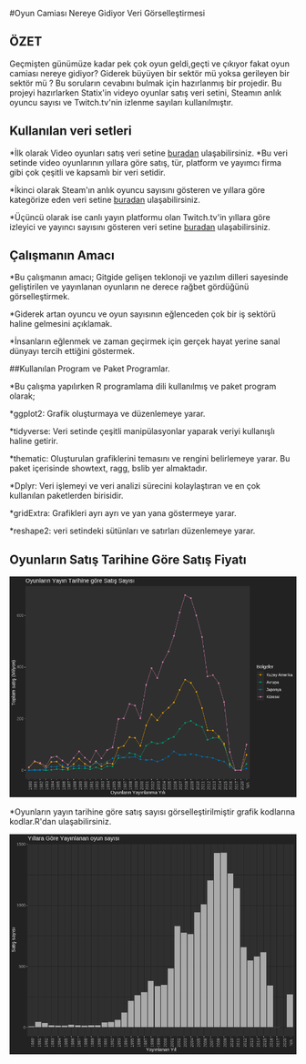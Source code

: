 #Oyun Camiası Nereye Gidiyor Veri Görselleştirmesi

## ÖZET

Geçmişten günümüze kadar pek çok oyun geldi,geçti ve çıkıyor fakat oyun camiası nereye gidiyor?
Giderek büyüyen bir sektör mü yoksa gerileyen bir sektör mü ? Bu soruların cevabını bulmak için
hazırlanmış bir projedir. Bu projeyi hazırlarken Statix'in videyo oyunlar satış veri setini,
Steamın anlık oyuncu sayısı ve Twitch.tv'nin izlenme sayıları kullanılmıştır.


## Kullanılan veri setleri

*İlk olarak Video oyunları satış veri setine [buradan](https://www.kaggle.com/datasets/gregorut/videogamesales) ulaşabilirsiniz.
*Bu veri setinde video oyunlarının yıllara göre satış, tür, platform ve yayımcı firma gibi çok çeşitli ve kapsamlı bir veri setidir.

*İkinci olarak Steam'ın anlık oyuncu sayısını gösteren ve yıllara göre kategörize eden veri setine [buradan](https://backlinko.com/steam-users)
ulaşabilirsiniz.

*Üçüncü olarak ise canlı yayın platformu olan Twitch.tv'in yıllara göre izleyici ve yayıncı sayısını gösteren veri setine [buradan](https://www.kaggle.com/code/suvojithaldar/analyzing-top-games-and-categories-on-twitch-2016) ulaşabilirsiniz.


## Çalışmanın Amacı

*Bu çalışmanın amacı; Gitgide gelişen teklonoji ve yazılım dilleri sayesinde geliştirilen ve yayınlanan oyunların ne derece rağbet gördüğünü görselleştirmek.

*Giderek artan oyuncu ve oyun sayısının eğlenceden çok bir iş sektörü haline gelmesini açıklamak.

*İnsanların eğlenmek ve zaman geçirmek için gerçek hayat yerine sanal dünyayı tercih ettiğini göstermek.

##Kullanılan Program ve Paket Programlar.

*Bu çalışma yapılırken R programlama dili kullanılmış ve paket program olarak;

*ggplot2: Grafik oluşturmaya ve düzenlemeye yarar.

*tidyverse: Veri setinde çeşitli manipülasyonlar yaparak veriyi kullanışlı haline getirir.

*thematic: Oluşturulan grafiklerini temasını ve rengini belirlemeye yarar. Bu paket içerisinde showtext, ragg, bslib yer almaktadır.

*Dplyr: Veri işlemeyi ve veri analizi sürecini kolaylaştıran ve en çok kullanılan paketlerden birisidir.

*gridExtra: Grafikleri ayrı ayrı ve yan yana göstermeye yarar.

*reshape2: veri setindeki sütünları ve satırları düzenlemeye yarar.

## Oyunların Satış Tarihine Göre Satış Fiyatı

![vgsales](vgsales.png)

*Oyunların yayın tarihine göre satış sayısı görselleştirilmiştir grafik kodlarına kodlar.R'dan ulaşabilirsiniz.

![vgsales2](vgsales2.png)









